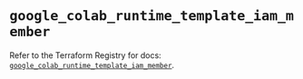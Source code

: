 # `google_colab_runtime_template_iam_member`

Refer to the Terraform Registry for docs: [`google_colab_runtime_template_iam_member`](https://registry.terraform.io/providers/hashicorp/google-beta/6.20.0/docs/resources/google_colab_runtime_template_iam_member).

